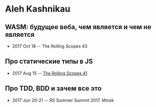 # Aleh Kashnikau

## WASM: будущее веба, чем является и чем не является
- 2017 Oct 18 -- The Rolling Scopes 43    
## Про статические типы в JS
- 2017 Aug 15 -- [The Rolling Scopes 41](https://www.youtube.com/watch?v=wdys2FjFFXs&t=6145s)    
## Про TDD, BDD и зачем все это
- 2017 Jun 20-21 -- RS Summer Summit 2017. Minsk    
